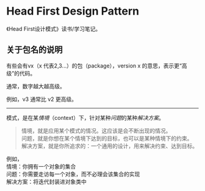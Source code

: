 # Head First Design Pattern

《Head First设计模式》读书/学习笔记。

## 关于包名的说明

有些会有vx（x 代表2,3...）的包（package），version x 的意思，表示更“高级”的代码。

通常，数字越大越高级。

例如，v3 通常比 v2 更高级。


- - - 

模式，是在某*情境*（context）下，针对某种*问题*的某种*解决方案*。

> 情境，就是应用某个模式的情况。这应该是会不断出现的情况。  
问题，就是你想在某个情境下达到的目标，也可以是某种情境下的约束。  
解决方案，就是你所追求的：一个通用的设计，用来解决约束、达到目标。

例如，  
情境：你拥有一个对象的集合  
问题：你需要走访每一个对象，而不必理会该集合的实现  
解决方案：将迭代封装进对象类中
